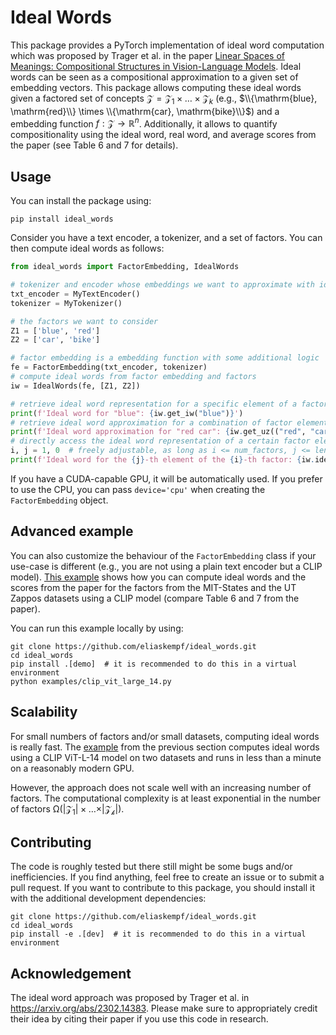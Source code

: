 # Ideal Words

This package provides a PyTorch implementation of ideal word computation which was proposed by Trager et al. in the paper [Linear Spaces of Meanings: Compositional Structures in Vision-Language Models](https://arxiv.org/abs/2302.14383). Ideal words can be seen as a compositional approximation to a given set of embedding vectors. This package allows computing these ideal words given a factored set of concepts $\mathcal{Z} = \mathcal{Z}_1 \times \dots \times \mathcal{Z}_k$ (e.g., $\\{\mathrm{blue}, \mathrm{red}\\} \times \\{\mathrm{car}, \mathrm{bike}\\}$) and a embedding function $f : \mathcal{Z} \to \mathbb{R}^n$. Additionally, it allows to  quantify compositionality using the ideal word, real word, and average scores from the paper (see Table 6 and 7 for details).

## Usage

You can install the package using:
```
pip install ideal_words
```

Consider you have a text encoder, a tokenizer, and a set of factors. You can then compute ideal words as follows:
```python
from ideal_words import FactorEmbedding, IdealWords

# tokenizer and encoder whose embeddings we want to approximate with ideal words
txt_encoder = MyTextEncoder()
tokenizer = MyTokenizer()

# the factors we want to consider
Z1 = ['blue', 'red']
Z2 = ['car', 'bike']

# factor embedding is a embedding function with some additional logic
fe = FactorEmbedding(txt_encoder, tokenizer)
# compute ideal words from factor embedding and factors
iw = IdealWords(fe, [Z1, Z2])

# retrieve ideal word representation for a specific element of a factor
print(f'Ideal word for "blue": {iw.get_iw("blue")}')
# retrieve ideal word approximation for a combination of factor elements
print(f'Ideal word approximation for "red car": {iw.get_uz(("red", "car"))}')
# directly access the ideal word representation of a certain factor element
i, j = 1, 0  # freely adjustable, as long as i <= num_factors, j <= len_factor_i
print(f'Ideal word for the {j}-th element of the {i}-th factor: {iw.ideal_words[i][j]}')
```

If you have a CUDA-capable GPU, it will be automatically used. If you prefer to use the CPU, you can pass `device='cpu'` when creating the `FactorEmbedding` object.

## Advanced example

You can also customize the behaviour of the `FactorEmbedding` class if your use-case is different (e.g., you are not using a plain text encoder but a CLIP model). [This example](examples/clip_vit_large_14.py) shows how you can compute ideal words and the scores from the paper for the factors from the MIT-States and the UT Zappos datasets using a CLIP model (compare Table 6 and 7 from the paper).

You can run this example locally by using:
```
git clone https://github.com/eliaskempf/ideal_words.git
cd ideal_words
pip install .[demo]  # it is recommended to do this in a virtual environment
python examples/clip_vit_large_14.py
```

## Scalability

For small numbers of factors and/or small datasets, computing ideal words is really fast. The [example](examples/clip_vit_large_14.py) from the previous section computes ideal words using a CLIP ViT-L-14 model on two datasets and runs in less than a minute on a reasonably modern GPU.

However, the approach does not scale well with an increasing number of factors. The computational complexity is at least exponential in the number of factors $\mathcal{\Omega}(\vert\mathcal{Z_1}\vert \times \dots \times \vert\mathcal{Z_k}\vert)$.

## Contributing

The code is roughly tested but there still might be some bugs and/or inefficiencies. If you find anything, feel free to create an issue or to submit a pull request. If you want to contribute to this package, you should install it with the additional development dependencies:
```
git clone https://github.com/eliaskempf/ideal_words.git
cd ideal_words
pip install -e .[dev]  # it is recommended to do this in a virtual environment
```

## Acknowledgement

The ideal word approach was proposed by Trager et al. in https://arxiv.org/abs/2302.14383. Please make sure to appropriately credit their idea by citing their paper if you use this code in research.
